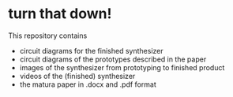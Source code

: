 # turn that down!

This repository contains
- circuit diagrams for the finished synthesizer
- circuit diagrams of the prototypes described in the paper
- images of the synthesizer from prototyping to finished product
- videos of the (finished) synthesizer
- the matura paper in .docx and .pdf format
